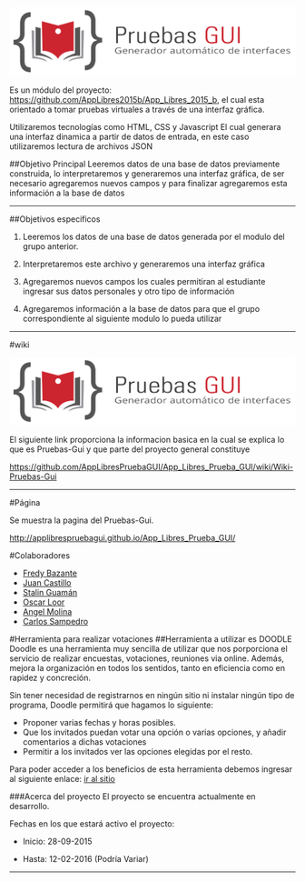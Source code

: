 ![](https://github.com/AppLibresPruebaGUI/App_Libres_Prueba_GUI/blob/master/logos/logoHorizontal.png)

Es un módulo del proyecto: https://github.com/AppLibres2015b/App_Libres_2015_b, el cual esta orientado a tomar pruebas virtuales a través de una interfaz gráfica.

Utilizaremos tecnologías como HTML, CSS y Javascript
El cual generara una interfaz dinamica a partir de datos de entrada, en este caso utilizaremos lectura de archivos JSON

##Objetivo Principal
Leeremos datos de una base de datos previamente construida, lo interpretaremos y generaremos una interfaz gráfica, de ser necesario agregaremos nuevos campos y para finalizar agregaremos esta información a la base de datos
***
##Objetivos especificos
 
1. Leeremos los datos de una base de datos generada por el modulo del grupo anterior.

2. Interpretaremos este archivo y generaremos una interfaz gráfica

3. Agregaremos nuevos campos los cuales permitiran al estudiante ingresar sus datos personales y otro tipo de información

4. Agregaremos información a la base de datos para que el grupo correspondiente al siguiente modulo lo pueda utilizar

***
#wiki

![](https://github.com/AppLibresPruebaGUI/App_Libres_Prueba_GUI/blob/master/logos/logoHorizontal.png)

El siguiente link proporciona la informacion basica en la cual se explica lo que es Pruebas-Gui y que parte del proyecto general constituye

https://github.com/AppLibresPruebaGUI/App_Libres_Prueba_GUI/wiki/Wiki-Pruebas-Gui

***
#Página 

Se muestra la pagina del Pruebas-Gui.

http://applibrespruebagui.github.io/App_Libres_Prueba_GUI/

#Colaboradores
* [Fredy Bazante]( https://github.com/FreddyBazante)
* [Juan Castillo]( https://github.com/juanfcreyes)
* [Stalin Guamán](https://github.com/StanGumn)
* [Oscar Loor]( https://github.com/OscarLoor)
* [Angel Molina]( https://github.com/f3ar161)
* [Carlos Sampedro](https://github.com/CarlosEd91)


#Herramienta para realizar votaciones
##Herramienta a utilizar es DOODLE
Doodle es una herramienta muy sencilla de utilizar que nos porporciona el servicio de realizar encuestas, votaciones, reuniones via online. Además, mejora la organización en todos los sentidos, tanto en eficiencia como en rapidez y concreción. 

Sin tener necesidad de registrarnos en ningún sitio ni instalar ningún tipo de programa, Doodle permitirá que hagamos lo siguiente:

* Proponer varias fechas y horas posibles.
* Que los invitados puedan votar una opción o varias opciones, y añadir comentarios a dichas votaciones
* Permitir a los invitados ver las opciones elegidas por el resto.

Para poder acceder a los beneficios de esta herramienta debemos ingresar al siguiente enlace: [ir al sitio](http://doodle.com/es/)


###Acerca del proyecto
El proyecto se encuentra actualmente en desarrollo.

Fechas en los que estará activo el proyecto:

* Inicio: 28-09-2015

* Hasta: 12-02-2016 (Podría Variar)

***
